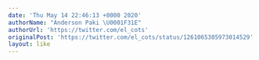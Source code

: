 ```yaml
---
date: 'Thu May 14 22:46:13 +0000 2020'
authorName: "Anderson Paki \U0001F31E"
authorUrl: 'https://twitter.com/el_cots'
originalPost: 'https://twitter.com/el_cots/status/1261065305973014529'
layout: like
---
```

